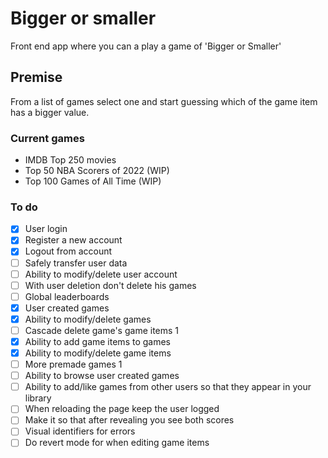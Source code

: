 # Bigger or smaller

Front end app where you can a play a game of 'Bigger or Smaller'

## Premise

From a list of games select one and start guessing which of the game item has a bigger value.

### Current games

* IMDB Top 250 movies
* Top 50 NBA Scorers of 2022 (WIP)
* Top 100 Games of All Time (WIP)

### To do

- [x] User login
- [x] Register a new account
- [x] Logout from account
- [ ] Safely transfer user data
- [ ] Ability to modify/delete user account
- [ ] With user deletion don't delete his games 
- [ ] Global leaderboards
- [x] User created games
- [x] Ability to modify/delete games 
- [ ] Cascade delete game's game items 1
- [x] Ability to add game items to games
- [x] Ability to modify/delete game items 
- [ ] More premade games 1
- [ ] Ability to browse user created games
- [ ] Ability to add/like games from other users so that they appear in your library
- [ ] When reloading the page keep the user logged
- [ ] Make it so that after revealing you see both scores
- [ ] Visual identifiers for errors
- [ ] Do revert mode for when editing game items